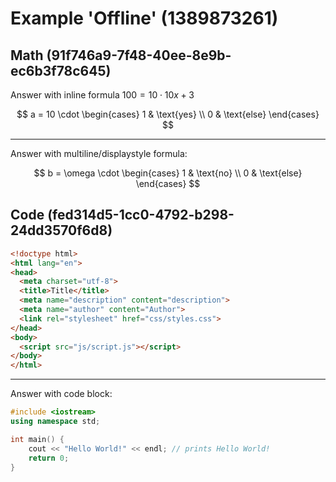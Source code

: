 # Example 'Offline' (1389873261)

## Math (91f746a9-7f48-40ee-8e9b-ec6b3f78c645)

Answer with inline formula $100 = 10 \cdot 10 x + 3$

$$
a = 10 \cdot \begin{cases}
1 & \text{yes} \\
0 & \text{else}
\end{cases}
$$

---

Answer with multiline/displaystyle formula:

$$
b = \omega \cdot \begin{cases}
1 & \text{no} \\
0 & \text{else}
\end{cases}
$$

## Code (fed314d5-1cc0-4792-b298-24dd3570f6d8)

```html
<!doctype html>
<html lang="en">
<head>
  <meta charset="utf-8">
  <title>Title</title>
  <meta name="description" content="description">
  <meta name="author" content="Author">
  <link rel="stylesheet" href="css/styles.css">
</head>
<body>
  <script src="js/script.js"></script>
</body>
</html>
```

---

Answer with code block:

```cpp
#include <iostream>
using namespace std;

int main() {
	cout << "Hello World!" << endl; // prints Hello World!
	return 0;
}
```
